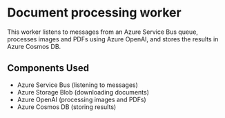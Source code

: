 # Document processing worker

This worker listens to messages from an Azure Service Bus queue, processes images and PDFs using Azure OpenAI, and stores the results in Azure Cosmos DB.

## Components Used
- Azure Service Bus (listening to messages)
- Azure Storage Blob (downloading documents)
- Azure OpenAI (processing images and PDFs)
- Azure Cosmos DB (storing results)
